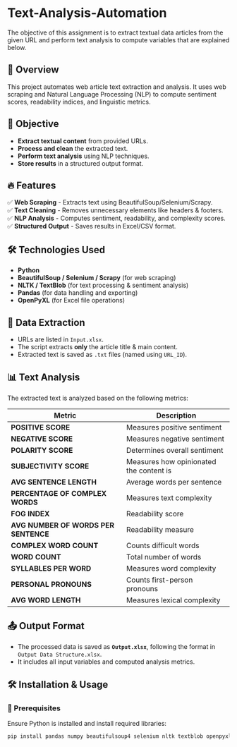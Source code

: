 # Text-Analysis-Automation
The objective of this assignment is to extract textual data articles from the given URL and perform text analysis to compute variables that are explained below.

## 🚀 Overview
This project automates web article text extraction and analysis. It uses web scraping and Natural Language Processing (NLP) to compute sentiment scores, readability indices, and linguistic metrics.

## 🎯 Objective
- **Extract textual content** from provided URLs.
- **Process and clean** the extracted text.
- **Perform text analysis** using NLP techniques.
- **Store results** in a structured output format.

## 🔥 Features
✅ **Web Scraping** - Extracts text using BeautifulSoup/Selenium/Scrapy.  
✅ **Text Cleaning** - Removes unnecessary elements like headers & footers.  
✅ **NLP Analysis** - Computes sentiment, readability, and complexity scores.  
✅ **Structured Output** - Saves results in Excel/CSV format.

## 🛠️ Technologies Used
- **Python**
- **BeautifulSoup / Selenium / Scrapy** (for web scraping)
- **NLTK / TextBlob** (for text processing & sentiment analysis)
- **Pandas** (for data handling and exporting)
- **OpenPyXL** (for Excel file operations)

## 📂 Data Extraction
- URLs are listed in `Input.xlsx`.  
- The script extracts **only** the article title & main content.  
- Extracted text is saved as `.txt` files (named using `URL_ID`).  

## 📊 Text Analysis
The extracted text is analyzed based on the following metrics:

| Metric | Description |
|--------|------------|
| **POSITIVE SCORE** | Measures positive sentiment |
| **NEGATIVE SCORE** | Measures negative sentiment |
| **POLARITY SCORE** | Determines overall sentiment |
| **SUBJECTIVITY SCORE** | Measures how opinionated the content is |
| **AVG SENTENCE LENGTH** | Average words per sentence |
| **PERCENTAGE OF COMPLEX WORDS** | Measures text complexity |
| **FOG INDEX** | Readability score |
| **AVG NUMBER OF WORDS PER SENTENCE** | Readability measure |
| **COMPLEX WORD COUNT** | Counts difficult words |
| **WORD COUNT** | Total number of words |
| **SYLLABLES PER WORD** | Measures word complexity |
| **PERSONAL PRONOUNS** | Counts first-person pronouns |
| **AVG WORD LENGTH** | Measures lexical complexity |

## 📤 Output Format
- The processed data is saved as **`Output.xlsx`**, following the format in `Output Data Structure.xlsx`.  
- It includes all input variables and computed analysis metrics.

## 🛠️ Installation & Usage

### 🔗 Prerequisites
Ensure Python is installed and install required libraries:
```bash
pip install pandas numpy beautifulsoup4 selenium nltk textblob openpyxl

